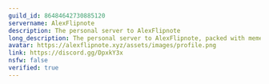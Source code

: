 ```yaml
---
guild_id: 86484642730885120
servername: AlexFlipnote
description: The personal server to AlexFlipnote
long_description: The personal server to AlexFlipnote, packed with memes as you join in
avatar: https://alexflipnote.xyz/assets/images/profile.png
link: https://discord.gg/DpxkY3x
nsfw: false
verified: true
---
```

